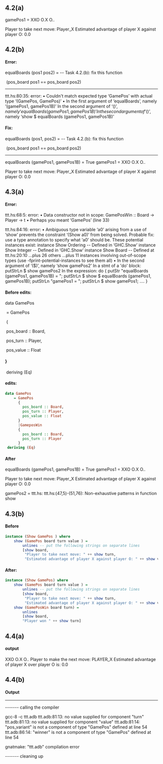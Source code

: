 ## 4.2(a)

gamePos1 = 
XXO
O.X
O..

Player to take next move: Player_X
Estimated advantage of player X against player O: 0.0

## 4.2(b)

#### Error:

equalBoards (pos1 pos2) = -- Task 4.2.(b): fix this function

​    (pos_board pos1 == pos_board pos2)

--------------------------------------------------------------------------------------

ttt.hs:80:35: error:
    • Couldn't match expected type ‘GamePos’
                  with actual type ‘(GamePos, GamePos)’
    • In the first argument of ‘equalBoards’, namely
        ‘(gamePos1, gamePos1B)’
      In the second argument of ‘($)’, namely
        ‘equalBoards (gamePos1, gamePos1B)’
      In the second argument of ‘($)’, namely
        ‘show $ equalBoards (gamePos1, gamePos1B)’

#### Fix:

equalBoards (pos1, pos2) = -- Task 4.2.(b): fix this function

​    (pos_board pos1 == pos_board pos2)

-------------------------------------------

equalBoards (gamePos1, gamePos1B) = True
gamePos1 = 
XXO
O.X
O..

Player to take next move: Player_X
Estimated advantage of player X against player O: 0.0

## 4.3(a)

#### Error:

ttt.hs:68:5: error:
    • Data constructor not in scope: GamePosWin :: Board -> Player -> t
    • Perhaps you meant ‘GamePos’ (line 33)

ttt.hs:84:16: error:
    • Ambiguous type variable ‘a0’ arising from a use of ‘show’
      prevents the constraint ‘(Show a0)’ from being solved.
      Probable fix: use a type annotation to specify what ‘a0’ should be.
      These potential instances exist:
        instance Show Ordering -- Defined in ‘GHC.Show’
        instance Show Integer -- Defined in ‘GHC.Show’
        instance Show Board -- Defined at ttt.hs:20:10
        ...plus 26 others
        ...plus 11 instances involving out-of-scope types
        (use -fprint-potential-instances to see them all)
    • In the second argument of ‘($)’, namely ‘show gamePos2’
      In a stmt of a 'do' block: putStrLn $ show gamePos2
      In the expression:
        do { putStr "equalBoards (gamePos1, gamePos1B) = ";
             putStrLn $ show $ equalBoards (gamePos1, gamePos1B);
             putStrLn "gamePos1 = ";
             putStrLn $ show gamePos1;
             .... }

#### Before edits:

data GamePos 

​    = GamePos

​      {

​        pos_board :: Board,

​        pos_turn :: Player,

​        pos_value :: Float

####       }

​    deriving (Eq)

#### edits:
```haskell
data GamePos 
    = GamePos
      {
        pos_board :: Board,
        pos_turn :: Player,
        pos_value :: Float
      }
      |GameposWin
      {
        pos_board :: Board,
        pos_turn :: Player
      }
 deriving (Eq)
```


#### After

equalBoards (gamePos1, gamePos1B) = True
gamePos1 = 
XXO
O.X
O..

Player to take next move: Player_X
Estimated advantage of player X against player O: 0.0

gamePos2 = 
ttt.hs: ttt.hs:(47,5)-(51,76): Non-exhaustive patterns in function show

## 4.3(b)

#### Before

```haskell
instance (Show GamePos ) where
    show (GamePos board turn value ) =
        unlines -- put the following strings on separate lines
        [show board, 
         "Player to take next move: " ++ show turn, 
         "Estimated advantage of player X against player O: " ++ show value]
```

#### After:

```haskell
instance (Show GamePos) where
    show (GamePos board turn value ) =
        unlines -- put the following strings on separate lines
        [show board, 
         "Player to take next move: " ++ show turn, 
         "Estimated advantage of player X against player O: " ++ show value]
    show (GamePosWin board turn) =
        unlines
        [show board, 
        "Player won " ++ show turn]
```

## 4.4(a)

#### output

XXO
O.X
O..
Player to make the next move: PLAYER_X
Estimated advantage of player X over player O is: 0.0

## 4.4(b)

#### Output

-------------------------------------------
------- calling the compiler

gcc-8 -c ttt.adb
ttt.adb:81:13: no value supplied for component "turn"
ttt.adb:81:13: no value supplied for component "value"
ttt.adb:81:14: "pos_variant" is not a component of type "GamePos" defined at line 54
ttt.adb:86:14: "winner" is not a component of type "GamePos" defined at line 54

gnatmake: "ttt.adb" compilation error

------- cleaning up

